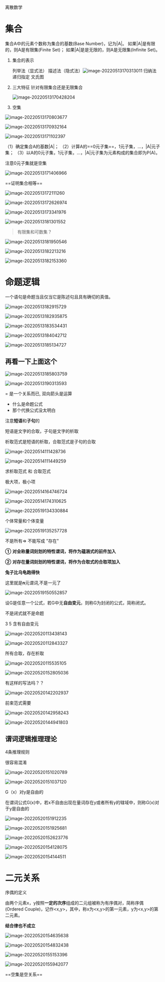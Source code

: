离散数学



# 集合

集合A中的元素个数称为集合的基数(Base Number)，记为|A|。
如果|A|是有限的，则A是有限集(Finite Set)；
如果|A|是是无限的，则A是无限集(Infinite Set)。

1. 集合的表示 

    列举法（显式法）
    描述法（隐式法）![image-20220513170313011](https://raw.githubusercontent.com/RNCHEN/photo-326/master/blogImg/image-20220513170313011.png)
    归纳法 
    递归指定
    文氏图

2. 三大特征    针对有限集合还是无限集合

   ![image-20220513170428204](https://raw.githubusercontent.com/RNCHEN/photo-326/master/blogImg/image-20220513170428204.png)

3. 空集

![image-20220513170803677](../../../AppData/Roaming/Typora/typora-user-images/image-20220513170803677.png)

![image-20220513170932164](../../../AppData/Roaming/Typora/typora-user-images/image-20220513170932164.png)

![image-20220513171102397](https://raw.githubusercontent.com/RNCHEN/photo-326/master/blogImg/image-20220513171102397.png)

（1）确定集合A的基数|A|；
（2）计算A的==0元子集==，1元子集，…，|A|元子集；
（3）以A的0元子集，1元子集，…，|A|元子集为元素构成的集合即为P(A)。

注意0元子集就是空集

![image-20220513171406966](https://raw.githubusercontent.com/RNCHEN/photo-326/master/blogImg/image-20220513171406966.png)

==证明集合相等==

![image-20220513172111260](https://raw.githubusercontent.com/RNCHEN/photo-326/master/blogImg/image-20220513172111260.png)

![image-20220513172626974](https://raw.githubusercontent.com/RNCHEN/photo-326/master/blogImg/image-20220513172626974.png)

![image-20220513173341976](https://raw.githubusercontent.com/RNCHEN/photo-326/master/blogImg/image-20220513173341976.png)

![image-20220513181301552](https://raw.githubusercontent.com/RNCHEN/photo-326/master/blogImg/image-20220513181301552.png)

> 有限集和可数集？

![image-20220513181950546](../../../AppData/Roaming/Typora/typora-user-images/image-20220513181950546.png)

![image-20220513182213216](https://raw.githubusercontent.com/RNCHEN/photo-326/master/blogImg/image-20220513182213216.png)

![image-20220513182153360](https://raw.githubusercontent.com/RNCHEN/photo-326/master/blogImg/image-20220513182153360.png)

# 命题逻辑

一个语句是命题当且仅当它是陈述句且具有确切的真值。

![image-20220513182915729](https://raw.githubusercontent.com/RNCHEN/photo-326/master/blogImg/image-20220513182915729.png)

![image-20220513182935875](../../../AppData/Roaming/Typora/typora-user-images/image-20220513182935875.png)

![image-20220513183534431](https://raw.githubusercontent.com/RNCHEN/photo-326/master/blogImg/image-20220513183534431.png)

![image-20220513184042712](https://raw.githubusercontent.com/RNCHEN/photo-326/master/blogImg/image-20220513184042712.png)

![image-20220513185134727](https://raw.githubusercontent.com/RNCHEN/photo-326/master/blogImg/image-20220513185134727.png)

## 再看一下上面这个

![image-20220513185803759](https://raw.githubusercontent.com/RNCHEN/photo-326/master/blogImg/image-20220513185803759.png)

![image-20220513190313593](https://raw.githubusercontent.com/RNCHEN/photo-326/master/blogImg/image-20220513190313593.png)

= 是一个关系而已, 双向箭头是运算



- 什么是命题公式
- 那个代换公式没太明白



注意**短语**和**子句**的

短语是文字的合取，子句是文字的析取

析取范式是短语的析取，合取范式是子句的合取   

![image-20220514111428736](https://raw.githubusercontent.com/RNCHEN/photo-326/master/blogImg/image-20220514111428736.png)

![image-20220514111449259](https://raw.githubusercontent.com/RNCHEN/photo-326/master/blogImg/image-20220514111449259.png)

求析取范式 和 合取范式

极大项，极小项

![image-20220514164746724](https://raw.githubusercontent.com/RNCHEN/photo-326/master/blogImg/image-20220514164746724.png)

![image-20220514174310625](https://raw.githubusercontent.com/RNCHEN/photo-326/master/blogImg/image-20220514174310625.png)

![image-20220519134330884](https://raw.githubusercontent.com/RNCHEN/photo-326/master/blogImg/20220519134338.png)

个体常量和个体变量

![image-20220519135257728](https://raw.githubusercontent.com/RNCHEN/photo-326/master/blogImg/20220519135257.png)

不是所有=> 不能写成 "存在"

**①** **对全称量词刻划的特性谓词，将作为蕴涵式的前件加入**

**②** **对存在量词刻划的特性谓词，将作为合取式的合取项加入**



**兔子比乌龟跑得快**

这里就是**n**元谓词,不是一元了

![image-20220519150552857](https://raw.githubusercontent.com/RNCHEN/photo-326/master/blogImg/20220519150552.png)







设G是任意一个公式，若G中无**自由变元**，则称G为封闭的公式，简称闭式。

不是闭式就不是命题

3 5 含有自由变元

![image-20220520113438143](https://raw.githubusercontent.com/RNCHEN/photo-326/master/blogImg/20220520113438.png)



![image-20220520112843327](https://raw.githubusercontent.com/RNCHEN/photo-326/master/blogImg/20220520112850.png)

所有合取，存在析取

![image-20220520115535105](https://raw.githubusercontent.com/RNCHEN/photo-326/master/blogImg/20220520115535.png)

![image-20220520152805036](https://raw.githubusercontent.com/RNCHEN/photo-326/master/blogImg/20220520152805.png)

有这样的写法吗？？

![image-20220520142202937](https://raw.githubusercontent.com/RNCHEN/photo-326/master/blogImg/20220520142202.png)



前束范式需要

![image-20220520142958243](https://raw.githubusercontent.com/RNCHEN/photo-326/master/blogImg/20220520142958.png)

![image-20220520144941803](https://raw.githubusercontent.com/RNCHEN/photo-326/master/blogImg/20220520144941.png)

## 谓词逻辑推理理论

4条推理规则

很容易混淆



![image-20220520151020789](https://raw.githubusercontent.com/RNCHEN/photo-326/master/blogImg/20220520151020.png)



![image-20220520151037120](https://raw.githubusercontent.com/RNCHEN/photo-326/master/blogImg/20220520151037.png)



G（x）对y是自由的

在谓词公式G(x)中，若x不自由出现在量词存在y或者所有y的辖域中，则称G(x)对于y是自由的

![image-20220520151912235](https://raw.githubusercontent.com/RNCHEN/photo-326/master/blogImg/20220520151912.png)

![image-20220520151925681](https://raw.githubusercontent.com/RNCHEN/photo-326/master/blogImg/20220520151925.png)

![image-20220520152623776](https://raw.githubusercontent.com/RNCHEN/photo-326/master/blogImg/20220520152623.png)

![image-20220520154128075](https://raw.githubusercontent.com/RNCHEN/photo-326/master/blogImg/20220520154128.png)

![image-20220520154144511](https://raw.githubusercontent.com/RNCHEN/photo-326/master/blogImg/20220520154144.png)

# 二元关系

序偶的定义

由两个元素x，y按照**一定的次序**组成的二元组被称为有序偶对，简称序偶(Ordered Couple)，记作<x,y>，其中，称x为<x,y>的第一元素，y为<x,y>的第二元素。



**结合律也不成立**

![image-20220520154635638](https://raw.githubusercontent.com/RNCHEN/photo-326/master/blogImg/20220520154635.png)



![image-20220520154832438](https://raw.githubusercontent.com/RNCHEN/photo-326/master/blogImg/20220520154832.png)

![image-20220520155153396](https://raw.githubusercontent.com/RNCHEN/photo-326/master/blogImg/20220520155153.png)

![image-20220520155942077](https://raw.githubusercontent.com/RNCHEN/photo-326/master/blogImg/20220520155942.png)

==空集是空关系==